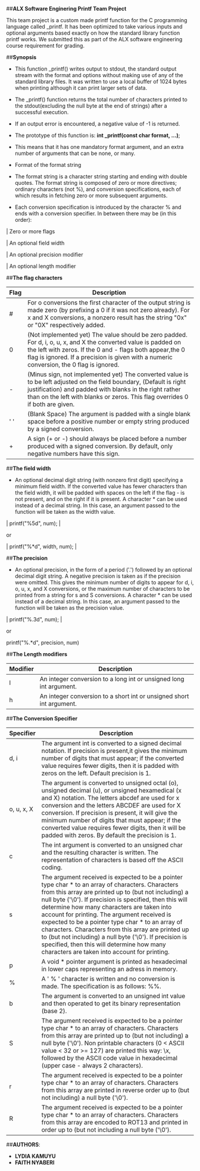 ##**ALX Software Enginering Printf Team Project**

This team project is a custom made printf function for the C programming language called _printf. It has been optimized to take various inputs and optional arguments based exactly on how the standard library function printf works. We submitted this as part of the ALX software engineering course requirement for grading.

##**Synopsis**

 - This function _printf() writes output to stdout, the standard output stream with the format and options without making use of any of the standard library files. It was written to use a local buffer of 1024 bytes when printing although it can print larger sets of data.

 - The _printf() function returns the total number of characters printed to the stdout(excluding the null byte at the end of strings) after a successful execution.

 - If an output error is encountered, a negative value of -1 is returned.

 - The prototype of this function is: **int _printf(const char format, ...)**;

 - This means that it has one mandatory format argument, and an extra number of arguments that can be none, or many.

 - Format of the format string

 - The format string is a character string starting and ending with double quotes. The format string is composed of zero or more directives; ordinary characters (not %), and conversion specifications, each of which results in fetching zero or more subsequent arguments.

 - Each conversion specification is introduced by the character % and ends with a conversion specifier. In between there may be (in this order):

| Zero or more flags

| An optional field width

| An optional precision modifier

| An optional length modifier

##**The flag characters**

| Flag | Description |
| --------| ------------ |
| # | For o conversions the first character of the output string is made zero (by prefixing a 0 if it was not zero already). For x and X conversions, a nonzero result has the string "0x" or "0X" respectively added. |
| 0 | (Not implemented yet) The value should be zero padded. For d, i, o, u, x, and X the converted value is padded on the left with zeros. If the 0 and - flags both appear,the 0 flag is ignored. If a precision is given with a numeric conversion, the 0 flag is ignored. |
| - | (Minus sign, not implemented yet) The converted value is to be left adjusted on the field boundary, (Default is right justification) and padded with blanks in the right rather than on the left with blanks or zeros. This flag overrides 0 if both are given. |
| ' ' | (Blank Space) The argument is padded with a single blank space before a positive number or empty string produced by a signed conversion. |
| + | A sign (+ or -) should always be placed before a number produced with a signed conversion. By default, only negative numbers have this sign. |

##**The field width**

 - An optional decimal digit string (with nonzero first digit) specifying a minimum field width. If the converted value has fewer characters than the field width, it will be padded with spaces on the left if the flag - is not present, and on the right if it is present. A character * can be used instead of a decimal string. In this case, an argument passed to the function will be taken as the width value.

| printf("%5d", num); |

or

| printf("%*d", width, num); |

##**The precision**

 - An optional precision, in the form of a period ('.') followed by an optional decimal digit string. A negative precision is taken as if the precision were omitted. This gives the minimum number of digits to appear for d, i, o, u, x, and X conversions, or the maximum number of characters to be printed from a string for s and S conversions. A character * can be used instead of a decimal string. In this case, an argument passed to the function will be taken as the precision value.

| printf("%.3d", num); |

or

printf("%.*d", precision, num)

##**The Length modifiers**

| Modifier | Description |
| -------------- | ------------- |
| l | An integer conversion to a long int or unsigned long int argument. |
| h | An integer conversion to a short int or unsigned short int argument. |

##**The Conversion Specifier**

| Specifier | Description |
| --------------- | ------------ |
| d, i | The argument int is converted to a signed decimal notation. If precision is present,it gives the minimum number of digits that must appear; if the converted value requires fewer digits, then it is padded with zeros on the left. Default precision is 1. |
| o, u, x, X | The argument is converted to unsigned octal (o), unsigned decimal (u), or unsigned hexamedical (x and X) notation. The letters abcdef are used for x conversion and the letters ABCDEF are used for X conversion. If precision is present, it will give the minimum number of digits that must appear; if the converted value requires fewer digits, then it will be padded with zeros. By default the precision is 1. |
| c | The int argument is converted to an unsigned char and the resulting character is written. The representation of characters is based off the ASCII coding. |
| s | The argument received is expected to be a pointer type char * to an array of characters. Characters from this array are printed up to (but not including) a null byte ('\0'). If precision is specified, then this will determine how many characters are taken into account for printing. The argument received is expected to be a pointer type char * to an array of characters. Characters from this array are printed up to (but not including) a null byte ('\0'). If precision is specified, then this will determine how many characters are taken into account for printing. |
| p | A void * pointer argument is printed as hexadecimal in lower caps representing an adress in memory. |
| % | A ' % ' character is written and no conversion is made. The specification is as follows: %%. |
| b | The argument is converted to an unsigned int value and then operated to get its binary representation (base 2). |
| S | The argument received is expected to be a pointer type char * to an array of characters. Characters from this array are printed up to (but not including) a null byte ('\0'). Non printable characters (0 < ASCII value < 32 or >= 127) are printed this way: \x, followed by the ASCII code value in hexadecimal (upper case - always 2 characters). |
| r | The argument received is expected to be a pointer type char * to an array of characters. Characters from this array are printed in reverse order up to (but not including) a null byte ('\0'). |
| R | The argument received is expected to be a pointer type char * to an array of characters. Characters from this array are encoded to ROT13 and printed in order up to (but not including a null byte ('\0'). |


##**AUTHORS**:

 - **LYDIA KAMUYU**
 - **FAITH NYABERI**

